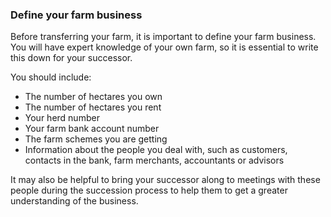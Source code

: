 ###  Define your farm business

Before transferring your farm, it is important to define your farm business.
You will have expert knowledge of your own farm, so it is essential to write
this down for your successor.

You should include:

  * The number of hectares you own 
  * The number of hectares you rent 
  * Your herd number 
  * Your farm bank account number 
  * The farm schemes you are getting 
  * Information about the people you deal with, such as customers, contacts in the bank, farm merchants, accountants or advisors 

It may also be helpful to bring your successor along to meetings with these
people during the succession process to help them to get a greater
understanding of the business.

